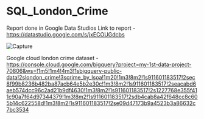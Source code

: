 # SQL_London_Crime

Report done in Google Data Studios Link to report - https://datastudio.google.com/s/jxECOUGdcbs


![Capture](https://user-images.githubusercontent.com/40834093/173853101-d5fbd4f1-4696-48f6-acc3-9ec8eb8664a4.PNG)

Google cloud london crime dataset - https://console.cloud.google.com/bigquery?project=my-1st-data-project-70806&ws=!1m5!1m4!4m3!1sbigquery-public-data!2slondon_crime!3scrime_by_lsoa!1m20!1m3!8m2!1s911601183517!2sec8f99b8236b482ba87acb64e5b2e30c!1m3!8m2!1s911601183517!2seacabd6aeb574dcc96c2ad21b9df4630!1m3!8m2!1s911601183517!2s1227768e355f411c90a7f64d97344379!1m3!8m2!1s911601183517!2sdb4cab8a42f648cc8c605b14c622558d!1m3!8m2!1s911601183517!2se09d47173b9a4523b3a86632c7bc3534
